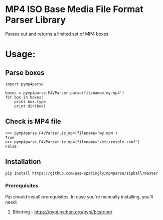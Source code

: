 # MP4 ISO Base Media File Format Parser Library

Parses out and returns a limited set of MP4 boxes

# Usage:

## Parse boxes

    import pymp4parse
    
    boxes = pymp4parse.F4VParser.parse(filename='my.mp4')
    for box in boxes:
        print box.type
        print dir(box)

## Check is MP4 file
    
    >>> pymp4parse.F4VParser.is_mp4(filename='my.mp4')
    True
    >>> pymp4parse.F4VParser.is_mp4(filename='/etc/resolv.conf')
    False
    

## Installation

    pip install https://github.com/use-sparingly/mp4parse/zipball/master

### Prerequisites
Pip should install prerequisites. In case you're manually installing, you'll need:

1. Bitstring - https://pypi.python.org/pypi/bitstring/

